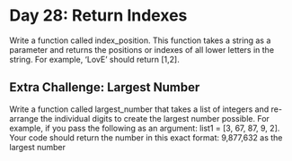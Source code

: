 # Day 28: Return Indexes
Write a function called index_position. This function takes a
string as a parameter and returns the positions or indexes of all
lower letters in the string. For example, ‘LovE’ should return
[1,2].


## Extra Challenge: Largest Number
Write a function called largest_number that takes a list of
integers and re-arrange the individual digits to create the largest
number possible. For example, if you pass the following as an
argument: list1 = [3, 67, 87, 9, 2]. Your code should return the
number in this exact format: 9,877,632 as the largest number